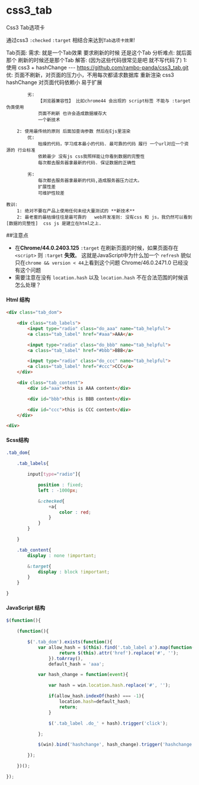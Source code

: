 # css3_tab
Css3 Tab选项卡

 通过css3 `:checked` `:target` 相结合来达到`Tab选项卡效果`!

Tab页面:
	需求:  就是一个Tab效果 要求刷新的时候 还是这个Tab
	分析难点: 就后面那个 刷新的时候还是那个Tab
	解答: (因为这些代码很常见是吧 就不写代码了)
		1: 使用 css3 + hashChange  --- https://github.com/rambo-panda/css3_tab.git
			优:
				页面不刷新，对页面的压力小，不用每次都请求数据库 重新渲染
				css3 hashChange 对页面代码依赖小 易于扩展

			劣:
				【浏览器兼容性】 比如chrome44 会出现的 script标签 不能与 :target 伪类使用
				页面不刷新 也许会造成数据缓存大
				一个新技术

		2: 使用最传统的原则 后面加查询参数 然后在Ejs里渲染
			优:
				枯燥的代码，学习成本最小的代码. 最可靠的代码 履行 一个url对应一个资源的 行业标准
				依赖最少 没有js css我照样能让你看到数据的完整性
				每次都去服务器拿最新的代码. 保证数据的正确性

			劣:
				每次都去服务器拿最新的代码,造成服务器压力过大。
				扩展性差
				可维护性较差

	教训:
		1: 绝对不要在产品上使用任何未经大量测试的 **新技术**
		2: 最老套的最枯燥往往是最可靠的   web开发准则: 没有css 和 js，我仍然可以看到[数据的完整性]  css js 是建立在html之上.



##注意点

*  在**Chrome/44.0.2403.125** `:target` 在刷新页面的时候，如果页面存在 `<script>`  则 `:target` **失效**。 这就是JavaScript中为什么加一个 `refresh`  貌似只在`chrome && version < 44`上看到这个问题  Chrome/46.0.2471.0  已经没有这个问题
*  需要注意在没有 `location.hash` 以及 `location.hash` 不在合法范围的时候该怎么处理？

#### Html 结构
``` html
<div class="tab_dom">

	<div class="tab_labels">
		<input type="radio" class="do_aaa" name="tab_helpful">
		<a class="tab_label" href="#aaa">AAA</a>

		<input type="radio" class="do_bbb" name="tab_helpful">
		<a class="tab_label" href="#bbb">BBB</a>

		<input type="radio" class="do_ccc" name="tab_helpful">
		<a class="tab_label" href="#ccc">CCC</a>
	</div>

	<div class="tab_content">
		<div id="aaa">this is AAA content</div>

		<div id="bbb">this is BBB content</div>

		<div id="ccc">this is CCC content</div>
	</div>

<div>
```

#### Scss结构
``` scss
.tab_dom{

	.tab_labels{

		input[type="radio"]{

			position : fixed;
			left : -1000px;

			&:checked{
				+a{
					color : red;
				}
			}
		}

	}

	.tab_content{
		display : none !important;

		&:target{
			display : block !important;
		}
	}

}
```

#### JavaScript 结构
``` javascript
$(function(){

	(function(){

		$('.tab_dom').exists(function(){
			var allow_hash = $(this).find('.tab_label a').map(function(){
					return $(this).attr('href').replace('#', '');
				}).toArray(),
				default_hash = 'aaa';

			var hash_change = function(event){

				var hash = win.location.hash.replace('#', '');

				if(allow_hash.indexOf(hash) === -1){
					location.hash=default_hash;
					return;
				}

				$('.tab_label .do_' + hash).trigger('click');

			};

			$(win).bind('hashchange', hash_change).trigger('hashchange');

		});

	})();

});
```
